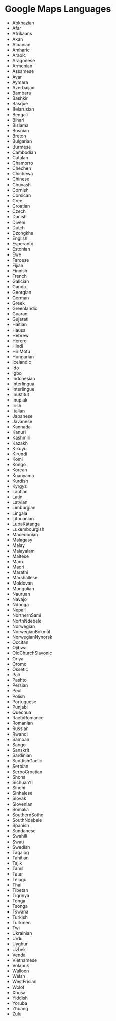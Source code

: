 # Google Maps Languages

- Abkhazian
- Afar
- Afrikaans
- Akan
- Albanian
- Amharic
- Arabic
- Aragonese
- Armenian
- Assamese
- Avar
- Aymara
- Azerbaijani
- Bambara
- Bashkir
- Basque
- Belarusian
- Bengali
- Bihari
- Bislama
- Bosnian
- Breton
- Bulgarian
- Burmese
- Cambodian
- Catalan
- Chamorro
- Chechen
- Chichewa
- Chinese
- Chuvash
- Cornish
- Corsican
- Cree
- Croatian
- Czech
- Danish
- Divehi
- Dutch
- Dzongkha
- English
- Esperanto
- Estonian
- Ewe
- Faroese
- Fijian
- Finnish
- French
- Galician
- Ganda
- Georgian
- German
- Greek
- Greenlandic
- Guarani
- Gujarati
- Haitian
- Hausa
- Hebrew
- Herero
- Hindi
- HiriMotu
- Hungarian
- Icelandic
- Ido
- Igbo
- Indonesian
- Interlingua
- Interlingue
- Inuktitut
- Inupiak
- Irish
- Italian
- Japanese
- Javanese
- Kannada
- Kanuri
- Kashmiri
- Kazakh
- Kikuyu
- Kirundi
- Komi
- Kongo
- Korean
- Kuanyama
- Kurdish
- Kyrgyz
- Laotian
- Latin
- Latvian
- Limburgian
- Lingala
- Lithuanian
- LubaKatanga
- Luxembourgish
- Macedonian
- Malagasy
- Malay
- Malayalam
- Maltese
- Manx
- Maori
- Marathi
- Marshallese
- Moldovan
- Mongolian
- Nauruan
- Navajo
- Ndonga
- Nepali
- NorthernSami
- NorthNdebele
- Norwegian
- NorwegianBokmål
- NorwegianNynorsk
- Occitan
- Ojibwa
- OldChurchSlavonic
- Oriya
- Oromo
- Ossetic
- Pali
- Pashto
- Persian
- Peul
- Polish
- Portuguese
- Punjabi
- Quechua
- RaetoRomance
- Romanian
- Russian
- Rwandi
- Samoan
- Sango
- Sanskrit
- Sardinian
- ScottishGaelic
- Serbian
- SerboCroatian
- Shona
- SichuanYi
- Sindhi
- Sinhalese
- Slovak
- Slovenian
- Somalia
- SouthernSotho
- SouthNdebele
- Spanish
- Sundanese
- Swahili
- Swati
- Swedish
- Tagalog
- Tahitian
- Tajik
- Tamil
- Tatar
- Telugu
- Thai
- Tibetan
- Tigrinya
- Tonga
- Tsonga
- Tswana
- Turkish
- Turkmen
- Twi
- Ukrainian
- Urdu
- Uyghur
- Uzbek
- Venda
- Vietnamese
- Volapük
- Walloon
- Welsh
- WestFrisian
- Wolof
- Xhosa
- Yiddish
- Yoruba
- Zhuang
- Zulu
